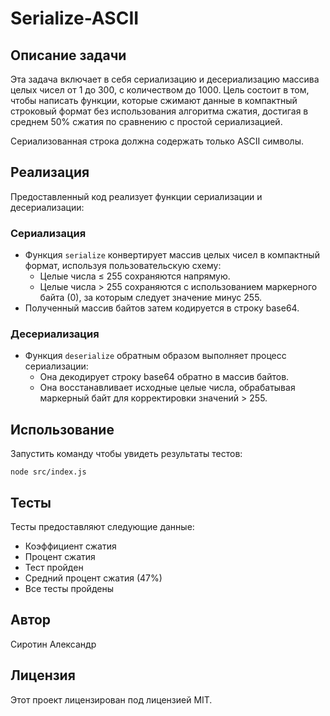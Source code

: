 # Serialize-ASCII
## Описание задачи

Эта задача включает в себя сериализацию и десериализацию массива целых чисел от 1 до 300, с количеством до 1000. Цель состоит в том, чтобы написать функции, которые сжимают данные в компактный строковый формат без использования алгоритма сжатия, достигая в среднем 50% сжатия по сравнению с простой сериализацией.

Сериализованная строка должна содержать только ASCII символы.

## Реализация

Предоставленный код реализует функции сериализации и десериализации:

### Сериализация

- Функция `serialize` конвертирует массив целых чисел в компактный формат, используя пользовательскую схему:
  - Целые числа ≤ 255 сохраняются напрямую.
  - Целые числа > 255 сохраняются с использованием маркерного байта (0), за которым следует значение минус 255.
- Полученный массив байтов затем кодируется в строку base64.

### Десериализация

- Функция `deserialize` обратным образом выполняет процесс сериализации:
  - Она декодирует строку base64 обратно в массив байтов.
  - Она восстанавливает исходные целые числа, обрабатывая маркерный байт для корректировки значений > 255.

## Использование

Запустить команду чтобы увидеть результаты тестов:

```node src/index.js```

## Тесты
Тесты предоставляют следующие данные:
- Коэффициент сжатия
- Процент сжатия
- Тест пройден
- Средний процент сжатия (47%)
- Все тесты пройдены

## Автор
Сиротин Александр
## Лицензия
Этот проект лицензирован под лицензией MIT.
